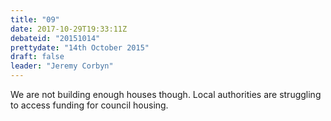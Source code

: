 ```yaml
---
title: "09"
date: 2017-10-29T19:33:11Z
debateid: "20151014"
prettydate: "14th October 2015"
draft: false
leader: "Jeremy Corbyn"
---
```


We are not building enough houses though. Local authorities are struggling to access funding for council housing.